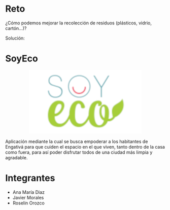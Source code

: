 # Reto
¿Cómo podemos mejorar la recolección de residuos (plásticos, vidrio, cartón…)?

Solución:

# SoyEco
<p align="center"><img src="soyeco.png"></p>

Aplicación mediante la cual se busca empoderar a los habitantes de Engativá para que cuiden el espacio en el que viven, tanto dentro de la casa como fuera, para así poder disfrutar todos de una ciudad más limpia y agradable.

# Integrantes

<ul>
  <li>Ana María Diaz</li>
  <li>Javier Morales</li>
  <li>Roselin Orozco</li>
</ul>
